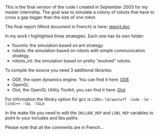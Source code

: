 
This is the final version of the code I created in September 2003 for my master internship.
The goal was to simulate a colony of robots that have to cross a gap bigger than the size of one robot.

The final report (Word document in French) is here: [report.doc](https://github.com/Kylir/MAAM/blob/master/Rapport.doc?raw=true)

In my work I highlighted three strategies. Each one has its own folder:

- fourmis: the simulation based on ant strategy.
- robots: the simulation based on robots with simple communication strategy.
- robots_int: the simulation based on pretty "evolved" robots.

To compile the source you need 3 additional libraries:

- ODE, the open dynamics engine. You can find it here: [ODE](http://ode.org/)
- OpenGL
- Glut, the OpenGL Utility Toolkit, you can find it here: [Glut](https://www.opengl.org/resources/libraries/glut/)

For information the library option for gcc is `LIBS=-ldrawstuff -lode -lm -lstdc++ -lGL -lGLU`

In the make file you need to edit the `INCLUDE_REP` and `LIBS_REP` variables to point to your includes and libs paths.

Please note that all the comments are in French...

